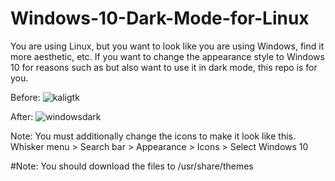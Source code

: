 # Windows-10-Dark-Mode-for-Linux
You are using Linux, but you want to look like you are using Windows, find it more aesthetic, etc. If you want to change the appearance style to Windows 10 for reasons such as but also want to use it in dark mode, this repo is for you.

Before:
![kaligtk](https://github.com/baranmor/Windows-10-Dark-Mode-for-Linux/assets/161608773/8b3aa3f5-791b-4ef7-8293-8df8e66ace6a)

After:
![windowsdark](https://github.com/baranmor/Windows-10-Dark-Mode-for-Linux/assets/161608773/7f6c6f6c-80dc-4d67-908f-dd37789174e8)

Note: You must additionally change the icons to make it look like this.
Whisker menu > Search bar > Appearance > Icons > Select Windows 10

#Note: You should download the files to /usr/share/themes
